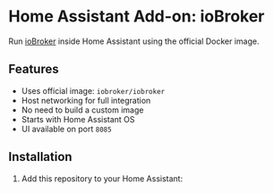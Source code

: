 # Home Assistant Add-on: ioBroker

Run [ioBroker](https://www.iobroker.net/) inside Home Assistant using the official Docker image.

## Features

- Uses official image: `iobroker/iobroker`
- Host networking for full integration
- No need to build a custom image
- Starts with Home Assistant OS
- UI available on port `8085`

## Installation

1. Add this repository to your Home Assistant:
